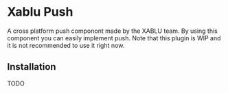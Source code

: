 # Xablu Push
A cross platform push componont made by the XABLU team. By using this component you can easily implement push. Note that this plugin is WIP and it is not recommended to use it right now. 

## Installation
TODO
